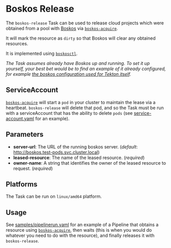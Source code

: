 # Boskos Release

The `boskos-release` Task can be used to release cloud projects
which were obtained from a pool with [Boskos](https://github.com/kubernetes-sigs/boskos#boskos)
via [`boskos-acquire`](../../boskos-acquire).

It will mark the resource as `dirty` so that Boskos will clear any obtained resources.

It is implemented using [`boskosctl`](https://github.com/kubernetes-sigs/boskos/tree/master/cmd/boskosctl).

_The Task assumes already have Boskos up and running. To set it up yourself, your
best bet would be to find an example of it already configured, for example
[the boskos configuration used for Tekton itself](https://github.com/tektoncd/plumbing/tree/main/boskos)._

## ServiceAccount

[`boskos-acquire`](../boskos-acquire) will start a `pod` in your cluster to maintain the lease
via a heartbeat. `boskos-release` will delete that pod, and so the Task must be run with a
serviceAccount that has the ability to delete `pods` (see [service-account.yaml](samples/service-account.yaml) for an example).

## Parameters

* **server-url**: The URL of the running boskos server. (_default_: http://boskos.test-pods.svc.cluster.local)
* **leased-resource**: The name of the leased resource. (_required_)
* **owner-name**: A string that identifies the owner of the leased resource to request. (_required_)

## Platforms

The Task can be run on `linux/amd64` platform.

## Usage

See [samples/pipelinerun.yaml](samples/pipelinerun.yaml) for an example of a Pipeline that obtains
a resource using [`boskos-acquire`](../../boskos-acquire), then waits (this is when you would do whatever
you need to do with the resource), and finally releases it with `boskos-release`.
